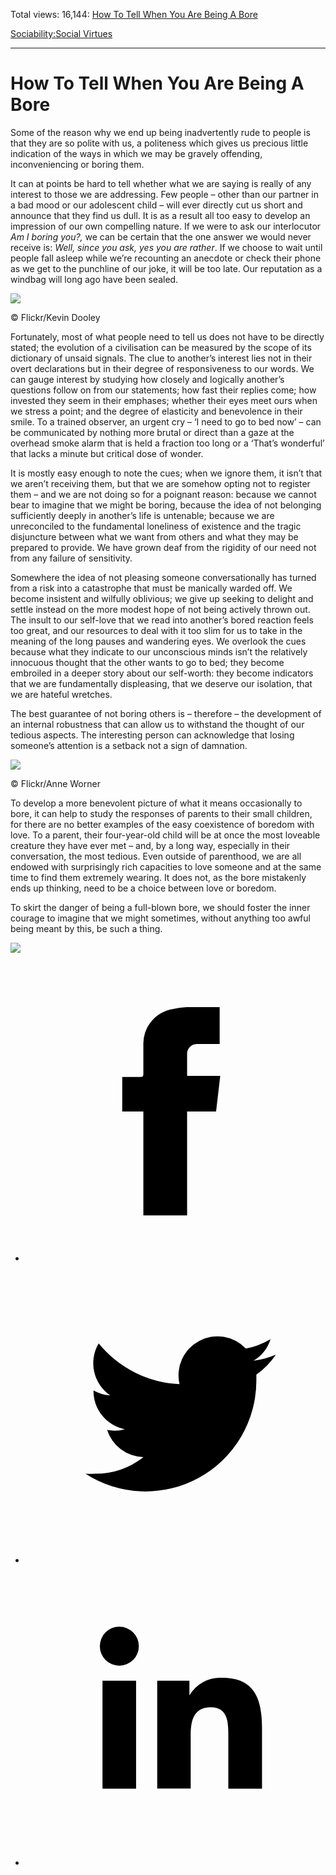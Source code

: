 Total views: 16,144: [How To Tell When You Are Being A Bore](https://www.theschooloflife.com/thebookoflife/how-to-tell-when-you-are-being-a-bore/)

[Sociability:](https://www.theschooloflife.com/thebookoflife/category/sociability/)[Social Virtues](https://www.theschooloflife.com/thebookoflife/category/sociability/social-virtues/)

* * *

# How To Tell When You Are Being A Bore
<style>
						.alignnone {
  display: block;
  margin-left: auto;
  margin-right: auto;
  align: center:
}

.addtoany_share_save_container {
display:none;
}

.wp-block-image {
		display: block;
  margin-left: auto;
  margin-right: auto;
  width: 50%;
}

.aligncenter {
display: block;
  margin-left: auto;
  margin-right: auto;
  align: center:
}

@media only screen and (max-width: 500px) {
  .wp-block-image {
		display: block;
  margin-left: auto;
  margin-right: auto;
  width: 100%;
} }

h1 {max-width: 600px !important;
}
.s18-single-post .content-area .site-main article .post-cat-header-display + .old-wrapper p {
    font-size: 1.200em
}
						</style>

Some of the reason why we end up being inadvertently rude to people is that they are so polite with us, a politeness which gives us precious little indication of the ways in which we may be gravely offending, inconveniencing or boring them.

It can at points be hard to tell whether what we are saying is really of any interest to those we are addressing. Few people – other than our partner in a bad mood or our adolescent child – will ever directly cut us short and announce that they find us dull. It is as a result all too easy to develop an impression of our own compelling nature. If we were to ask our interlocutor _Am I boring you?,_ we can be certain that the one answer we would never receive is: _Well, since you ask, yes you are rather_. If we choose to wait until people fall asleep while we’re recounting an anecdote or check their phone as we get to the punchline of our joke, it will be too late. Our reputation as a windbag will long ago have been sealed.

 ![](https://www.theschooloflife.com/thebookoflife/wp-content/uploads/2018/09/36130298732_1f8b6a8662_z-2.jpg)

© Flickr/Kevin Dooley

Fortunately, most of what people need to tell us does not have to be directly stated; the evolution of a civilisation can be measured by the scope of its dictionary of unsaid signals. The clue to another’s interest lies not in their overt declarations but in their degree of responsiveness to our words. We can gauge interest by studying how closely and logically another’s questions follow on from our statements; how fast their replies come; how invested they seem in their emphases; whether their eyes meet ours when we stress a point; and the degree of elasticity and benevolence in their smile. To a trained observer, an urgent cry – ‘I need to go to bed now’ – can be communicated by nothing more brutal or direct than a gaze at the overhead smoke alarm that is held a fraction too long or a ‘That’s wonderful’ that lacks a minute but critical dose of wonder.

It is mostly easy enough to note the cues; when we ignore them, it isn’t that we aren’t receiving them, but that we are somehow opting not to register them – and we are not doing so for a poignant reason: because we cannot bear to imagine that we might be boring, because the idea of not belonging sufficiently deeply in another’s life is untenable; because we are unreconciled to the fundamental loneliness of existence and the tragic disjuncture between what we want from others and what they may be prepared to provide. We have grown deaf from the rigidity of our need not from any failure of sensitivity.

Somewhere the idea of not pleasing someone conversationally has turned from a risk into a catastrophe that must be manically warded off. We become insistent and wilfully oblivious; we give up seeking to delight and settle instead on the more modest hope of not being actively thrown out. The insult to our self-love that we read into another’s bored reaction feels too great, and our resources to deal with it too slim for us to take in the meaning of the long pauses and wandering eyes. We overlook the cues because what they indicate to our unconscious minds isn’t the relatively innocuous thought that the other wants to go to bed; they become embroiled in a deeper story about our self-worth: they become indicators that we are fundamentally displeasing, that we deserve our isolation, that we are hateful wretches.

The best guarantee of not boring others is – therefore – the development of an internal robustness that can allow us to withstand the thought of our tedious aspects. The interesting person can acknowledge that losing someone’s attention is a setback not a sign of damnation.

 ![](https://www.theschooloflife.com/thebookoflife/wp-content/uploads/2018/09/28769089737_b4545191fd_z.jpg)

© Flickr/Anne Worner

To develop a more benevolent picture of what it means occasionally to bore, it can help to study the responses of parents to their small children, for there are no better examples of the easy coexistence of boredom with love. To a parent, their four-year-old child will be at once the most loveable creature they have ever met – and, by a long way, especially in their conversation, the most tedious. Even outside of parenthood, we are all endowed with surprisingly rich capacities to love someone and at the same time to find them extremely wearing. It does not, as the bore mistakenly ends up thinking, need to be a choice between love or boredom.

To skirt the danger of being a full-blown bore, we should foster the inner courage to imagine that we might sometimes, without anything too awful being meant by this, be such a thing.

[![](https://img.youtube.com/vi/EGOgNthAO6g/0.jpg)](https://www.youtube.com/embed/EGOgNthAO6g '')
<style>
    .iframe-class { display: block !important; }
</style>

- [<svg xmlns="http://www.w3.org/2000/svg" viewbox="0 0 26 26"><title>Facebook</title>
                    <g>
                        <path d="M8.38,10H9.92c.2,0,.29,0,.29-.28,0-.82,0-1.64,0-2.46a3.05,3.05,0,0,1,2.57-3.15A7.22,7.22,0,0,1,14,3.95c.86,0,1.71,0,2.57,0h.25v3.2h-2A.85.85,0,0,0,14,8c0,.62,0,1.24,0,1.91h2.87L16.51,13H14v9H10.21V13H8.38Z"></path>
                    </g>
                </svg>](http://www.facebook.com/sharer/sharer.php?u=https://www.theschooloflife.com/thebookoflife/how-to-tell-when-you-are-being-a-bore/)
- [<svg xmlns="http://www.w3.org/2000/svg" viewbox="0 0 26 26"><title>Twitter</title>
                    <path d="M21.69,7.9a6.75,6.75,0,0,1-1.94.53,3.39,3.39,0,0,0,1.48-1.87,6.76,6.76,0,0,1-2.14.82,3.38,3.38,0,0,0-5.75,3.08,9.59,9.59,0,0,1-7-3.53,3.38,3.38,0,0,0,1,4.51A3.36,3.36,0,0,1,5.89,11v0A3.38,3.38,0,0,0,8.6,14.37a3.39,3.39,0,0,1-1.53.06,3.38,3.38,0,0,0,3.15,2.35A6.78,6.78,0,0,1,6,18.22a6.87,6.87,0,0,1-.81,0A9.6,9.6,0,0,0,20,10.08q0-.22,0-.44A6.86,6.86,0,0,0,21.69,7.9Z"></path>
                </svg>](http://twitter.com/share?url=https://www.theschooloflife.com/thebookoflife/how-to-tell-when-you-are-being-a-bore/&text=&via=theschooloflife)
- [<svg xmlns="http://www.w3.org/2000/svg" viewbox="0 0 26 26"><title>LinkedIn</title>
<path class="cls-2" d="M6.67,10H9.58v9.36H6.67ZM8.13,5.32A1.69,1.69,0,1,1,6.44,7,1.69,1.69,0,0,1,8.13,5.32"></path><path class="cls-2" d="M11.41,10H14.2v1.28h0A3.06,3.06,0,0,1,17,9.75c2.95,0,3.49,1.94,3.49,4.46v5.14H17.57V14.79c0-1.09,0-2.48-1.51-2.48s-1.75,1.18-1.75,2.4v4.63H11.41Z"></path></svg>](https://www.linkedin.com/shareArticle?mini=true&url=https://www.theschooloflife.com/thebookoflife/how-to-tell-when-you-are-being-a-bore/)

